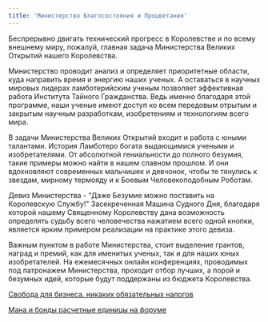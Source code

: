 ```yaml
---
title: 'Министерство Благосостояния и Процветания'
---
```


Беспрерывно двигать технический прогресс в Королевстве и по всему внешнему миру, пожалуй, главная задача Министерства Великих Открытий нашего Королевства.

Министерство проводит анализ и определяет приоритетные области, куда направить время и энергию наших ученых. А оставаться в научных мировых лидерах ламботерийским ученым позволяет эффективная работа Института Тайного Гражданства. Ведь именно благодаря этой программе, наши ученые имеют доступ ко всем передовым отрытым и закрытым научным разработкам, изобретениям и технологиям всего мира.

В задачи Министерства Великих Открытий входит и работа с юными талантами.
История Ламботеро богата выдающимися учеными и изобретателями. От абсолютной гениальности до полного безумия, такие примеры можно найти в нашем славном прошлом. И они вдохновляют современных мальчишек и девчонок, чтобы те тянулись к звездам, мирному термояду и к Боевым Человекоподобным Роботам.

Девиз Министерства - "Даже Безумие можно поставить на Королевскую Службу!"
Засекреченная Машина Судного Дня, благодаря которой нашему Священному Королевству дана возможность определять судьбу всего человечества нажатием всего одной кнопки, является ярким примером реализации на практике этого девиза.

Важным пунктом в работе Министерства, стоит выделение грантов, наград и премий, как для именитых ученых, так и для наших юных изобретателей.
На ежемесячных онлайн конференциях, проводимых под патронажем Министерства, проходит отбор лучших, а порой и безумных идей, которые будут поддержаны из бюджета Королевства.


[Свобода для бизнеса. никаких обязательных налогов](http://lambopedia.ru/svyashennoe-korolevstvo-lambotero/nashi-ministerstva/ministerstvo-blagosostoyaniya-i-procvetaniya/svoboda-dlya-biznesa-nikakikh-obyazatelnykh-nalogov)  

[Мана и бонды расчетные единицы на форуме](lambopedia.ru/svyashennoe-korolevstvo-lambotero/nashi-ministerstva/ministerstvo-blagosostoyaniya-i-procvetaniya/mana-i-bondy-raschetnye-edinicy-na-forume)
